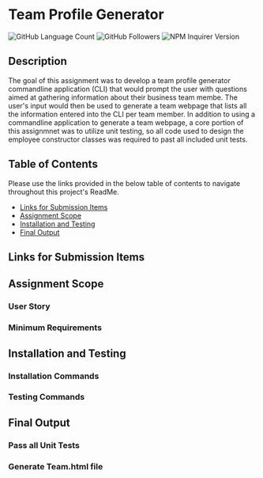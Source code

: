 # Team Profile Generator

![GitHub Language Count](https://img.shields.io/github/languages/count/KEDuran/Team_Profile_Generator?label=Languages%20Used&logo=GitHub)
![GitHub Followers](https://img.shields.io/github/followers/KEDuran?color=orange&label=Followers&logo=GitHub)
![NPM Inquirer Version](https://img.shields.io/npm/v/inquirer?color=green&label=NPM%20Inquirer&logo=NPM)

## Description

The goal of this assignment was to develop a team profile generator commandline application (CLI) that would prompt the user with questions aimed at gathering information about their business team membe. The user's input would then be used to generate a team webpage that lists all the information entered into the CLI per team member. In addition to using a commandline application to generate a team webpage, a core portion of this assignmnet was to utilize unit testing, so all code used to design the employee constructor classes was required to past all included unit tests.

## Table of Contents

Please use the links provided in the below table of contents to navigate throughout this project's ReadMe.

- [Links for Submission Items](#links-for-submission-items)
- [Assignment Scope](#assignment-scope)
- [Installation and Testing](#installation-and-testing)
- [Final Output](#final-output)

## Links for Submission Items

## Assignment Scope

### User Story

### Minimum Requirements

## Installation and Testing

### Installation Commands

### Testing Commands

## Final Output

### Pass all Unit Tests

### Generate Team.html file

